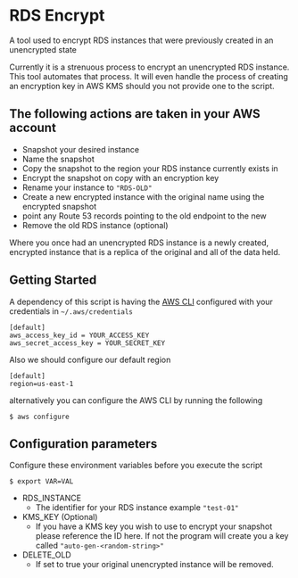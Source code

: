 # RDS Encrypt
A tool used to encrypt RDS instances that were previously created in an unencrypted state 

Currently it is a strenuous process to encrypt an unencrypted RDS instance. This tool automates that process. It will even handle the process of creating an encryption key in AWS KMS should you not provide one to the script.


## The following actions are taken in your AWS account
 - Snapshot your desired instance
 - Name the snapshot
 - Copy the snapshot to the region your RDS instance currently exists in
 - Encrypt the snapshot on copy with an encryption key
 - Rename your instance to `"RDS-OLD"`
 - Create a new encrypted instance with the original name using the encrypted snapshot
 - point any Route 53 records pointing to the old endpoint to the new
 - Remove the old RDS instance (optional)

Where you once had an unencrypted RDS instance is a newly created, encrypted instance that is a replica of the original and all of the data held. 

## Getting Started
A dependency of this script is having the [AWS CLI](https://docs.aws.amazon.com/cli/latest/userguide/getting-started-install.html) configured with your credentials in `~/.aws/credentials` 

```
[default]
aws_access_key_id = YOUR_ACCESS_KEY
aws_secret_access_key = YOUR_SECRET_KEY
```

Also we should configure our default region 

```
[default]
region=us-east-1
```

alternatively you can configure the AWS CLI by running the following
 
```
$ aws configure 
```

## Configuration parameters
Configure these environment variables before you execute the script
```
$ export VAR=VAL
```

 - RDS_INSTANCE
   - The identifier for your RDS instance example `"test-01"`
 - KMS_KEY (Optional)
    - If you have a KMS key you wish to use to encrypt your snapshot please reference the ID here. If not the program will create you a key called `"auto-gen-<random-string>"`
 - DELETE_OLD
    - If set to true your original unencrypted instance will be removed. 




